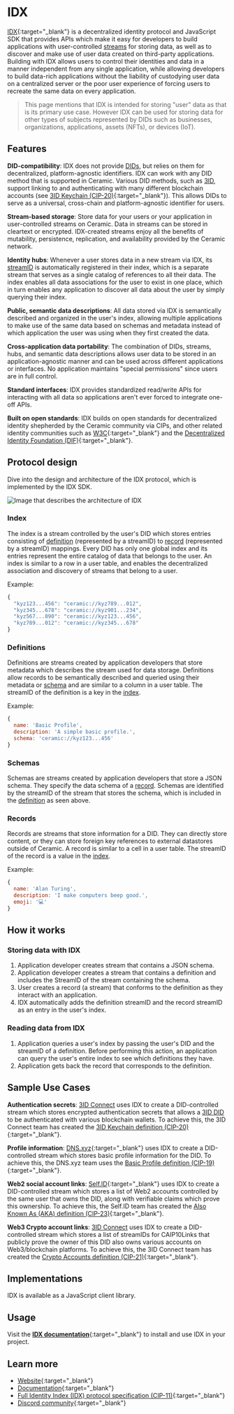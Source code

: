 # IDX

[IDX](https://developers.idx.xyz){:target="\_blank"} is a decentralized identity protocol and JavaScript SDK that provides APIs which make it easy for developers to build applications with user-controlled [streams](../../learn/glossary.md#streams) for storing data, as well as to discover and make use of user data created on third-party applications. Building with IDX allows users to control their identities and data in a manner independent from any single application, while allowing developers to build data-rich applications without the liability of custodying user data on a centralized server or the poor user experience of forcing users to recreate the same data on every application.

> This page mentions that IDX is intended for storing "user" data as that is its primary use case. However IDX can be used for storing data for other types of subjects represented by DIDs such as businesses, organizations, applications, assets (NFTs), or devices (IoT).

## **Features**

**DID-compatibility**: IDX does not provide [DIDs](../../learn/glossary.md#dids), but relies on them for decentralized, platform-agnostic identifiers. IDX can work with any DID method that is supported in Ceramic. Various DID methods, such as [3ID](../../authentication/3id-did/method.md), support linking to and authenticating with many different blockchain accounts (see [3ID Keychain (CIP-20)](https://github.com/ceramicnetwork/CIP/blob/main/CIPs/CIP-20/CIP-20.md){:target="\_blank"}). This allows DIDs to serve as a universal, cross-chain and platform-agnostic identifier for users.

**Stream-based storage**: Store data for your users or your application in user-controlled streams on Ceramic. Data in streams can be stored in cleartext or encrypted. IDX-created streams enjoy all the benefits of mutability, persistence, replication, and availability provided by the Ceramic network.

**Identity hubs**: Whenever a user stores data in a new stream via IDX, its [streamID](../../learn/glossary.md#streamid) is automatically registered in their index, which is a separate stream that serves as a single catalog of references to all their data. The index enables all data associations for the user to exist in one place, which in turn enables any application to discover all data about the user by simply querying their index.

**Public, semantic data descriptions**: All data stored via IDX is semantically described and organized in the user's index, allowing multiple applications to make use of the same data based on schemas and metadata instead of which application the user was using when they first created the data.

**Cross-application data portability**: The combination of DIDs, streams, hubs, and semantic data descriptions allows user data to be stored in an application-agnostic manner and can be used across different applications or interfaces. No application maintains "special permissions" since users are in full control.

**Standard interfaces**: IDX provides standardized read/write APIs for interacting with all data so applications aren't ever forced to integrate one-off APIs.

**Built on open standards**: IDX builds on open standards for decentralized identity shepherded by the Ceramic community via CIPs, and other related identity communities such as [W3C](https://www.w3.org/){:target="\_blank"} and the [Decentralized Identity Foundation (DIF)](https://identity.foundation/){:target="\_blank"}.

## **Protocol design**

Dive into the design and architecture of the IDX protocol, which is implemented by the IDX SDK.

![Image that describes the architecture of IDX](../../images/idx-architecture.png)

### Index

The index is a stream controlled by the user's DID which stores entries consisting of [definition](#definitions) (represented by a streamID) to [record](#records) (represented by a streamID) mappings. Every DID has only one global index and its entries represent the entire catalog of data that belongs to the user. An index is similar to a row in a user table, and enables the decentralized association and discovery of streams that belong to a user.

Example:

```js
{
  "kyz123...456": "ceramic://kyz789...012",
  "kyz345...678": "ceramic://kyz901...234",
  "kyz567...890": "ceramic://kyz123...456",
  "kyz789...012": "ceramic://kyz345...678"
}
```

### Definitions

Definitions are streams created by application developers that store metadata which describes the stream used for data storage. Definitions allow records to be semantically described and queried using their metadata or [schema](#schemas) and are similar to a column in a user table. The streamID of the definition is a key in the [index](#index).

Example:

```js
{
  name: 'Basic Profile',
  description: 'A simple basic profile.',
  schema: 'ceramic://kyz123...456'
}
```

### Schemas

Schemas are streams created by application developers that store a JSON schema. They specify the data schema of a [record](#records). Schemas are identified by the streamID of the stream that stores the schema, which is included in the [definition](#definitions) as seen above.

### Records

Records are streams that store information for a DID. They can directly store content, or they can store foreign key references to external datastores outside of Ceramic. A record is similar to a cell in a user table. The streamID of the record is a value in the [index](#index).

Example:

```js
{
  name: 'Alan Turing',
  description: 'I make computers beep good.',
  emoji: '💻'
}
```

## **How it works**

### Storing data with IDX

1. Application developer creates stream that contains a JSON schema.
2. Application developer creates a stream that contains a definition and includes the StreamID of the stream containing the schema.
3. User creates a record (a stream) that conforms to the definition as they interact with an application.
4. IDX automatically adds the definition streamID and the record streamID as an entry in the user's index.

### Reading data from IDX

1. Application queries a user's index by passing the user's DID and the streamID of a definition. Before performing this action, an application can query the user's entire index to see which definitions they have.
2. Application gets back the record that corresponds to the definition.

## **Sample Use Cases**

**Authentication secrets**: [3ID Connect](../../authentication/3id-did/3id-connect.md) uses IDX to create a DID-controlled stream which stores encrypted authentication secrets that allows a [3ID DID](../../authentication/3id-did/method.md) to be authenticated with various blockchain wallets. To achieve this, the 3ID Connect team has created the [3ID Keychain definition (CIP-20)](https://github.com/ceramicnetwork/CIP/blob/main/CIPs/CIP-20/CIP-20.md){:target="\_blank"}.

**Profile information**: [DNS.xyz](https://dns.xyz){:target="\_blank"} uses IDX to create a DID-controlled stream which stores basic profile information for the DID. To achieve this, the DNS.xyz team uses the [Basic Profile definition (CIP-19)](https://github.com/ceramicnetwork/CIP/blob/main/CIPs/CIP-19/CIP-19.md){:target="\_blank"}.

**Web2 social account links**: [Self.ID](https://self.id){:target="\_blank"} uses IDX to create a DID-controlled stream which stores a list of Web2 accounts controlled by the same user that owns the DID, along with verifiable claims which prove this ownership. To achieve this, the Self.ID team has created the [Also Known As (AKA) definition (CIP-23)](https://github.com/ceramicnetwork/CIP/blob/main/CIPs/CIP-23/CIP-23.md){:target="\_blank"}.

**Web3 Crypto account links**: [3ID Connect](../../authentication/3id-did/3id-connect.md) uses IDX to create a DID-controlled stream which stores a list of streamIDs for CAIP10Links that publicly prove the owner of this DID also owns various accounts on Web3/blockchain platforms. To achieve this, the 3ID Connect team has created the [Crypto Accounts definition (CIP-21)](https://github.com/ceramicnetwork/CIP/blob/main/CIPs/CIP-21/CIP-21.md){:target="\_blank"}.

## **Implementations**

IDX is available as a JavaScript client library.

## **Usage**

Visit the [**IDX documentation**](https://developers.idx.xyz){:target="\_blank"} to install and use IDX in your project.

## **Learn more**

- [Website](https://idx.xyz){:target="\_blank"}
- [Documentation](https://developers.idx.xyz){:target="\_blank"}
- [Full Identity Index (IDX) protocol specification (CIP-11)](https://github.com/ceramicnetwork/CIP/blob/main/CIPs/CIP-11/CIP-11.md){:target="\_blank"}
- [Discord community](https://chat.idx.xyz){:target="\_blank"}
